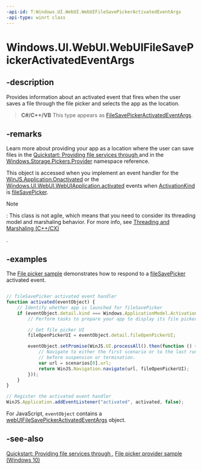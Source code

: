```yaml
---
-api-id: T:Windows.UI.WebUI.WebUIFileSavePickerActivatedEventArgs
-api-type: winrt class
---
```


<!-- Class syntax.
public class WebUIFileSavePickerActivatedEventArgs : Windows.ApplicationModel.Activation.IActivatedEventArgs, Windows.ApplicationModel.Activation.IActivatedEventArgsWithUser, Windows.ApplicationModel.Activation.IFileSavePickerActivatedEventArgs, Windows.ApplicationModel.Activation.IFileSavePickerActivatedEventArgs2, Windows.UI.WebUI.IActivatedEventArgsDeferral
-->

# Windows.UI.WebUI.WebUIFileSavePickerActivatedEventArgs

## -description

Provides information about an activated event that fires when the user saves a file through the file picker and selects the app as the location.

> **C#/C++/VB**
> This type appears as [FileSavePickerActivatedEventArgs](../windows.applicationmodel.activation/filesavepickeractivatedeventargs.md).

## -remarks

Learn more about providing your app as a location where the user can save files in the [Quickstart: Providing file services through ](http://msdn.microsoft.com/library/3a348fea-c4b3-4847-a350-a41a69441c00) and in the [Windows.Storage.Pickers.Provider](../windows.storage.pickers.provider/windows_storage_pickers_provider.md) namespace reference.

This object is accessed when you implement an event handler for the [WinJS.Application.Onactivated](http://msdn.microsoft.com/library/8b1cf913-a914-47d1-a690-bc3f0931e9d4) or the [Windows.UI.WebUI.WebUIApplication.activated](webuiapplication_activated.md) events when [ActivationKind](../windows.applicationmodel.activation/activationkind.md) is [fileSavePicker](../windows.applicationmodel.activation/activationkind.md).

> [!NOTE]
> : This class is not agile, which means that you need to consider its threading model and marshaling behavior. For more info, see [Threading and Marshaling (C++/CX)](http://go.microsoft.com/fwlink/p/?linkid=258275)
<!--[jjacks - removed this link (http://go.microsoft.com/fwlink/p/?linkid=258277 404->http://msdn.microsoft.com/library/windows/apps/jj157115.aspx) because it doesn't work] and Using Windows Runtime objects in a multithreaded environment (.NET)-->
.

## -examples

The [File picker sample](http://go.microsoft.com/fwlink/p/?linkid=234890) demonstrates how to respond to a [fileSavePicker](../windows.applicationmodel.activation/activationkind.md) activated event.

```javascript

// fileSavePicker activated event handler
function activated(eventObject) {
    // Identify whether app is launched for fileSavePicker
    if (eventObject.detail.kind === Windows.ApplicationModel.Activation.ActivationKind.fileOpenPicker) {
        // Perform tasks to prepare your app to display its file picker page

        // Get file picker UI
        fileOpenPickerUI = eventObject.detail.fileOpenPickerUI;

        eventObject.setPromise(WinJS.UI.processAll().then(function () {
            // Navigate to either the first scenario or to the last running scenario
            // before suspension or termination.
            var url = scenarios[0].url;
            return WinJS.Navigation.navigate(url, fileOpenPickerUI);
        }));
    }
}

// Register the activated event handler
WinJS.Application.addEventListener("activated", activated, false);
```

For JavaScript, `eventObject` contains a [webUIFileSavePickerActivatedEventArgs](webuifilesavepickeractivatedeventargs.md) object.

## -see-also

[Quickstart: Providing file services through ](http://msdn.microsoft.com/library/3a348fea-c4b3-4847-a350-a41a69441c00), [File picker provider sample (Windows 10)](http://go.microsoft.com/fwlink/p/?LinkId=620543)